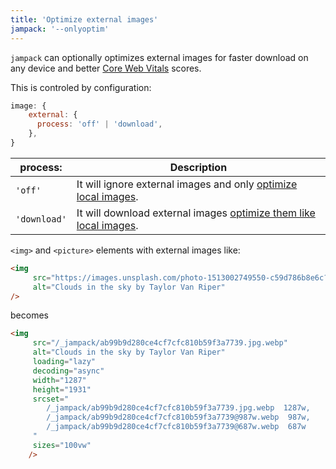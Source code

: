 ```yaml
---
title: 'Optimize external images'
jampack: '--onlyoptim'
---
```


`jampack` can optionally optimizes external images for faster download on any device and better [Core Web Vitals](https://web.dev/learn-core-web-vitals/) scores.

This is controled by configuration:

```js
image: {
    external: {
      process: 'off' | 'download',
    },
}
```

| process: | Description |
|-----------|-------------|
| `'off'` | It will ignore external images and only [optimize local images](/features/optimize-images/). |
| `'download'` | It will download external images [optimize them like local images](/features/optimize-images/). |

`<img>` and `<picture>` elements with external images like:

```html
<img
     src="https://images.unsplash.com/photo-1513002749550-c59d786b8e6c?ixlib=rb-4.0.3&ixid=M3wxMjA3fDB8MHxwaG90by1wYWdlfHx8fGVufDB8fHx8fA%3D%3D&auto=jpg&fit=crop&w=1287&q=80"
     alt="Clouds in the sky by Taylor Van Riper"
/>
```

becomes

```html
<img
     src="/_jampack/ab99b9d280ce4cf7cfc810b59f3a7739.jpg.webp"
     alt="Clouds in the sky by Taylor Van Riper"
     loading="lazy"
     decoding="async"
     width="1287"
     height="1931"
     srcset="
        /_jampack/ab99b9d280ce4cf7cfc810b59f3a7739.jpg.webp  1287w,
        /_jampack/ab99b9d280ce4cf7cfc810b59f3a7739@987w.webp  987w,
        /_jampack/ab99b9d280ce4cf7cfc810b59f3a7739@687w.webp  687w
     "
     sizes="100vw"
    />
```
